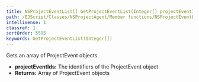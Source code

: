 ```yaml
---
title: NSProjectEventList[] GetProjectEventList(Integer[] projectEventIds)
path: /EJScript/Classes/NSProjectAgent/Member functions/NSProjectEventList[] GetProjectEventList(Integer[] p_0)
intellisense: 1
classref: 1
sortOrder: 5595
keywords: GetProjectEventList(Integer[])
---
```



Gets an array of ProjectEvent objects.



* **projectEventIds:** The identifiers of the ProjectEvent object
* **Returns:** Array of ProjectEvent objects


